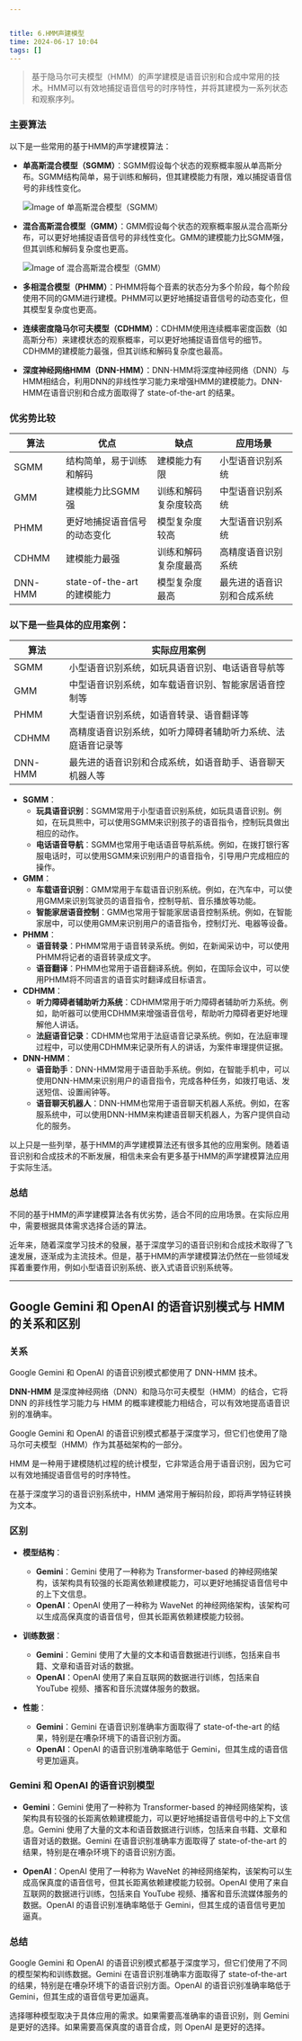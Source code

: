 ```yaml
---


title: 6.HMM声建模型
time: 2024-06-17 10:04
tags: []
---
```


>基于隐马尔可夫模型（HMM）的声学建模是语音识别和合成中常用的技术。HMM可以有效地捕捉语音信号的时序特性，并将其建模为一系列状态和观察序列。

### 主要算法

以下是一些常用的基于HMM的声学建模算法：

- **单高斯混合模型（SGMM）**：SGMM假设每个状态的观察概率服从单高斯分布。SGMM结构简单，易于训练和解码，但其建模能力有限，难以捕捉语音信号的非线性变化。

     ![Image of 单高斯混合模型（SGMM）](https://encrypted-tbn1.gstatic.com/images?q=tbn:ANd9GcTcySHFrlhT_xsB5j--lP0niTtkPxNwpoIObJ0sWgLJ-72r1krWk4o4b-lMc1-n)
    
    
- **混合高斯混合模型（GMM）**：GMM假设每个状态的观察概率服从混合高斯分布，可以更好地捕捉语音信号的非线性变化。GMM的建模能力比SGMM强，但其训练和解码复杂度也更高。
    
     ![Image of 混合高斯混合模型（GMM）](https://encrypted-tbn2.gstatic.com/images?q=tbn:ANd9GcQOrxjQlVu2vk5X6r_z_us8gnWmQL7OLjkG4xmo5T0tHe1Yjq2VP7Dife0rnSb4) 
- **多相混合模型（PHMM）**：PHMM将每个音素的状态分为多个阶段，每个阶段使用不同的GMM进行建模。PHMM可以更好地捕捉语音信号的动态变化，但其模型复杂度也更高。
    
- **连续密度隐马尔可夫模型（CDHMM）**：CDHMM使用连续概率密度函数（如高斯分布）来建模状态的观察概率，可以更好地捕捉语音信号的细节。CDHMM的建模能力最强，但其训练和解码复杂度也最高。
    
- **深度神经网络HMM（DNN-HMM）**：DNN-HMM将深度神经网络（DNN）与HMM相结合，利用DNN的非线性学习能力来增强HMM的建模能力。DNN-HMM在语音识别和合成方面取得了 state-of-the-art 的结果。
    

### 优劣势比较

|算法|优点|缺点|应用场景|
|---|---|---|---|
|SGMM|结构简单，易于训练和解码|建模能力有限|小型语音识别系统|
|GMM|建模能力比SGMM强|训练和解码复杂度较高|中型语音识别系统|
|PHMM|更好地捕捉语音信号的动态变化|模型复杂度较高|大型语音识别系统|
|CDHMM|建模能力最强|训练和解码复杂度最高|高精度语音识别系统|
|DNN-HMM|state-of-the-art 的建模能力|模型复杂度最高|最先进的语音识别和合成系统|


### 以下是一些具体的应用案例：

|算法|实际应用案例|
|---|---|
|SGMM|小型语音识别系统，如玩具语音识别、电话语音导航等|
|GMM|中型语音识别系统，如车载语音识别、智能家居语音控制等|
|PHMM|大型语音识别系统，如语音转录、语音翻译等|
|CDHMM|高精度语音识别系统，如听力障碍者辅助听力系统、法庭语音记录等|
|DNN-HMM|最先进的语音识别和合成系统，如语音助手、语音聊天机器人等|

- **SGMM**：
    - **玩具语音识别**：SGMM常用于小型语音识别系统，如玩具语音识别。例如，在玩具熊中，可以使用SGMM来识别孩子的语音指令，控制玩具做出相应的动作。
    - **电话语音导航**：SGMM也常用于电话语音导航系统。例如，在拨打银行客服电话时，可以使用SGMM来识别用户的语音指令，引导用户完成相应的操作。
- **GMM**：
    - **车载语音识别**：GMM常用于车载语音识别系统。例如，在汽车中，可以使用GMM来识别驾驶员的语音指令，控制导航、音乐播放等功能。
    - **智能家居语音控制**：GMM也常用于智能家居语音控制系统。例如，在智能家居中，可以使用GMM来识别用户的语音指令，控制灯光、电器等设备。
- **PHMM**：
    - **语音转录**：PHMM常用于语音转录系统。例如，在新闻采访中，可以使用PHMM将记者的语音转录成文字。
    - **语音翻译**：PHMM也常用于语音翻译系统。例如，在国际会议中，可以使用PHMM将不同语言的语音实时翻译成目标语言。
- **CDHMM**：
    - **听力障碍者辅助听力系统**：CDHMM常用于听力障碍者辅助听力系统。例如，助听器可以使用CDHMM来增强语音信号，帮助听力障碍者更好地理解他人讲话。
    - **法庭语音记录**：CDHMM也常用于法庭语音记录系统。例如，在法庭审理过程中，可以使用CDHMM来记录所有人的讲话，为案件审理提供证据。
- **DNN-HMM**：
    - **语音助手**：DNN-HMM常用于语音助手系统。例如，在智能手机中，可以使用DNN-HMM来识别用户的语音指令，完成各种任务，如拨打电话、发送短信、设置闹钟等。
    - **语音聊天机器人**：DNN-HMM也常用于语音聊天机器人系统。例如，在客服系统中，可以使用DNN-HMM来构建语音聊天机器人，为客户提供自动化的服务。

以上只是一些列举，基于HMM的声学建模算法还有很多其他的应用案例。随着语音识别和合成技术的不断发展，相信未来会有更多基于HMM的声学建模算法应用于实际生活。

### 总结

不同的基于HMM的声学建模算法各有优劣势，适合不同的应用场景。在实际应用中，需要根据具体需求选择合适的算法。

近年来，随着深度学习技术的發展，基于深度学习的语音识别和合成技术取得了飞速发展，逐渐成为主流技术。但是，基于HMM的声学建模算法仍然在一些领域发挥着重要作用，例如小型语音识别系统、嵌入式语音识别系统等。


---

## Google Gemini 和 OpenAI 的语音识别模式与 HMM 的关系和区别



### 关系

Google Gemini 和 OpenAI 的语音识别模式都使用了 DNN-HMM 技术。

**DNN-HMM** 是深度神经网络（DNN）和隐马尔可夫模型（HMM）的结合，它将 DNN 的非线性学习能力与 HMM 的概率建模能力相结合，可以有效地提高语音识别的准确率。

Google Gemini 和 OpenAI 的语音识别模式都基于深度学习，但它们也使用了隐马尔可夫模型（HMM）作为其基础架构的一部分。

HMM 是一种用于建模随机过程的统计模型，它非常适合用于语音识别，因为它可以有效地捕捉语音信号的时序特性。

在基于深度学习的语音识别系统中，HMM 通常用于解码阶段，即将声学特征转换为文本。

### 区别

- **模型结构**：
    
    - **Gemini**：Gemini 使用了一种称为 Transformer-based 的神经网络架构，该架构具有较强的长距离依赖建模能力，可以更好地捕捉语音信号中的上下文信息。
    - **OpenAI**：OpenAI 使用了一种称为 WaveNet 的神经网络架构，该架构可以生成高保真度的语音信号，但其长距离依赖建模能力较弱。
- **训练数据**：
    
    - **Gemini**：Gemini 使用了大量的文本和语音数据进行训练，包括来自书籍、文章和语音对话的数据。
    - **OpenAI**：OpenAI 使用了来自互联网的数据进行训练，包括来自 YouTube 视频、播客和音乐流媒体服务的数据。
- **性能**：
    
    - **Gemini**：Gemini 在语音识别准确率方面取得了 state-of-the-art 的结果，特别是在嘈杂环境下的语音识别方面。
    - **OpenAI**：OpenAI 的语音识别准确率略低于 Gemini，但其生成的语音信号更加逼真。

### Gemini 和 OpenAI 的语音识别模型

- **Gemini**：Gemini 使用了一种称为 Transformer-based 的神经网络架构，该架构具有较强的长距离依赖建模能力，可以更好地捕捉语音信号中的上下文信息。Gemini 使用了大量的文本和语音数据进行训练，包括来自书籍、文章和语音对话的数据。Gemini 在语音识别准确率方面取得了 state-of-the-art 的结果，特别是在嘈杂环境下的语音识别方面。
    
- **OpenAI**：OpenAI 使用了一种称为 WaveNet 的神经网络架构，该架构可以生成高保真度的语音信号，但其长距离依赖建模能力较弱。OpenAI 使用了来自互联网的数据进行训练，包括来自 YouTube 视频、播客和音乐流媒体服务的数据。OpenAI 的语音识别准确率略低于 Gemini，但其生成的语音信号更加逼真。
    

### 总结

Google Gemini 和 OpenAI 的语音识别模式都基于深度学习，但它们使用了不同的模型架构和训练数据。Gemini 在语音识别准确率方面取得了 state-of-the-art 的结果，特别是在嘈杂环境下的语音识别方面。OpenAI 的语音识别准确率略低于 Gemini，但其生成的语音信号更加逼真。

选择哪种模型取决于具体应用的需求。如果需要高准确率的语音识别，则 Gemini 是更好的选择。如果需要高保真度的语音合成，则 OpenAI 是更好的选择。
